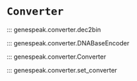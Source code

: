 # `Converter`

::: genespeak.converter.dec2bin

::: genespeak.converter.DNABaseEncoder

::: genespeak.converter.Converter

::: genespeak.converter.set_converter
